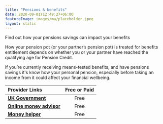```yaml
---
title: "Pensions & benefits"
date: 2020-09-01T12:49:27+06:00
featureImage: images/ma/placeholder.jpeg
layout: static
---
```


Find out how your pensions savings can impact your benefits

How your pension pot (or your partner’s pension pot) is treated for benefits entitlement depends on whether you or your partner have reached the qualifying age for Pension Credit.

If you’re currently receiving means-tested benefits, and have pensions savings it's know how your personal pension, especially before taking an income from it could affect your financial wellbeing.

| Provider Links      | Free or Paid  |  
| :-----------          | :--------------:      |  
| [**UK Government**](https://www.gov.uk/government/publications/pension-freedoms-and-dwp-benefits/pension-freedoms-and-dwp-benefits) | Free | 
| [**Online money advisor**](https://www.onlinemoneyadvisor.co.uk/pensions/personal-pensions/personal-pension-benefits/) | Free | 
| [**Money helper**](https://www.moneyhelper.org.uk/en/pensions-and-retirement/pension-wise/) | Free | 
  

<br/><br/>






